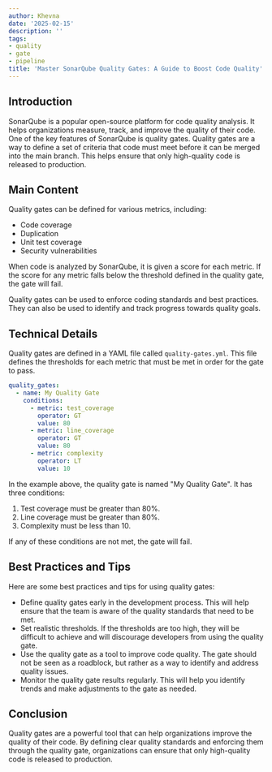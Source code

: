 ```yaml
---
author: Khevna
date: '2025-02-15'
description: ''
tags:
- quality
- gate
- pipeline
title: 'Master SonarQube Quality Gates: A Guide to Boost Code Quality'
---
```


## Introduction

SonarQube is a popular open-source platform for code quality analysis. It helps organizations measure, track, and improve the quality of their code. One of the key features of SonarQube is quality gates. Quality gates are a way to define a set of criteria that code must meet before it can be merged into the main branch. This helps ensure that only high-quality code is released to production.

## Main Content

Quality gates can be defined for various metrics, including:

- Code coverage
- Duplication
- Unit test coverage
- Security vulnerabilities

When code is analyzed by SonarQube, it is given a score for each metric. If the score for any metric falls below the threshold defined in the quality gate, the gate will fail.

Quality gates can be used to enforce coding standards and best practices. They can also be used to identify and track progress towards quality goals.

## Technical Details

Quality gates are defined in a YAML file called `quality-gates.yml`. This file defines the thresholds for each metric that must be met in order for the gate to pass.

```yaml
quality_gates:
  - name: My Quality Gate
    conditions:
      - metric: test_coverage
        operator: GT
        value: 80
      - metric: line_coverage
        operator: GT
        value: 80
      - metric: complexity
        operator: LT
        value: 10
```

In the example above, the quality gate is named "My Quality Gate". It has three conditions:

1. Test coverage must be greater than 80%.
2. Line coverage must be greater than 80%.
3. Complexity must be less than 10.

If any of these conditions are not met, the gate will fail.

## Best Practices and Tips

Here are some best practices and tips for using quality gates:

- Define quality gates early in the development process. This will help ensure that the team is aware of the quality standards that need to be met.
- Set realistic thresholds. If the thresholds are too high, they will be difficult to achieve and will discourage developers from using the quality gate.
- Use the quality gate as a tool to improve code quality. The gate should not be seen as a roadblock, but rather as a way to identify and address quality issues.
- Monitor the quality gate results regularly. This will help you identify trends and make adjustments to the gate as needed.

## Conclusion

Quality gates are a powerful tool that can help organizations improve the quality of their code. By defining clear quality standards and enforcing them through the quality gate, organizations can ensure that only high-quality code is released to production.
